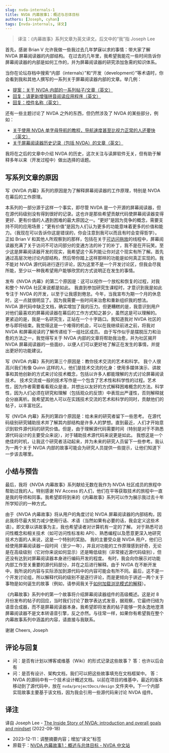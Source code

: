 ```yaml
---
slug: nvda-internals-1
title: NVDA 内幕故事1：概述与总体目标
authors: [Joseph, cyhan]
tags: [nvda-internals, 译文]
---
```


> 译注：《内幕故事》系列文章为英文译文。后文中的“我”指 Joseph Lee

首先，感谢 Brian V 允许我做一些我过去几年梦寐以求的事情：带大家了解 NVDA 屏幕阅读器的内部结构。
在过去的几年里，我希望我能花一些时间告诉你屏幕阅读器的内部是如何工作的，并为屏幕阅读器的研究添加急需的知识体系。

<!-- truncate -->

当你在论坛存档中搜索“内部（internals）”和“开发（development）”等术语时，你会看到我和其他人撰写的一系列关于屏幕阅读器内部的文章。举几例：

- [提案：关于 NVDA 内部的一系列帖子/文章（英文）][2]
- [回复：请更新增强拼音阅读应用程序（英文）][3]
- [回复：控件名称（英文）][4]

还有一些主题讨论了 NVDA 之外的东西，但仍然涉及了 NVDA 的某些部分，例如：

- [关于使用 NVDA 单字母导航的教程，导航速度甚至比视力正常的人还要快（英文）][5]
- [关于屏幕阅读器历史记录（包括 NVDA）的文章（英文）][6]

我将在之后的文章中介绍 NVDA 的历史，这次关注与读屏软件无关，但有助于解释多年以来（开发过程中）做出选择的话题。

## 写系列文章的原因

写《NVDA 内幕》系列的原因是为了解释屏幕阅读器的工作原理，特别是 NVDA 在幕后的工作原理。

本系列的一部分源于这样一个事实，即尽管 NVDA 是一个开源的屏幕阅读器，但在源代码级别没有得到很好的记录。这也许是那些希望贡献代码使屏幕阅读器变得更好、更有价值的人遇到困难的最大原因之一。“更好”是因为竞争的概念，需要支持不同的应用场景；“更有价值”是因为人们认为更多的功能意味着更多的价值和能力。（我现在可以告诉你这是错误的，你会注意到我可以而且有时会变得哲学）。
正如 Brian V 和其他人所观察到的那样，包括在关于[可访问拖放][7]的线程中，屏幕阅读器充满了关于访问不可访问部分的变通方法的补丁的补丁，我不是在开玩笑。至少这是屏幕阅读器开发的现实，我希望这个系列能让你对这个现实有所了解。首先通过高层次地讨论内部结构，然后带你踏上这样那样的功能是如何真正实现的。我不能对 NVDA 源代码进行逐行评论，因为这里不是一个开发讨论区，但我会尽我所能，至少以一种我希望用户能够欣赏的方式说明正在发生的事情。

发布《NVDA 内幕》的第二个原因是：这可以视作一个放松和恢复的过程，对我和整个 NVDA 社区来说都是如此。
我直到参加研究生课程时，才意识到我是如此专注于 NVDA 的开发，以至于让我感到倦怠。今年，当我宣布为期一个月的休息时，这一点就很明显了。因为我需要一些时间来治愈和重新组织我的想法。
NVDA 源代码中缺乏文档，确实增加了我的压力。但更糟糕的是，我意识到用户对他们最喜欢的屏幕阅读器在幕后的工作方式知之甚少，虽然这是可以理解的。
更紧迫的是，我是一名研究生，正站在一个十字路口。我知道我对 NVDA 社区的参与即将结束。我觉得这是一个难得的机会，可以在我继续前进之前，将我对 NVDA 和屏幕阅读的了解传递给下一组社区成员。
由于写作似乎是摆脱压力和治愈的方法之一，我觉得写关于 NVDA 内部的文章将帮助我治愈，并为社区揭开 NVDA 屏幕阅读器的一些面纱，以便人们可以更好地了解正在发生的事情，并提出更好的功能建议。

写《NVDA 内幕》系列的第三个原因是：教你技术交流的艺术和科学。
我个人很高兴我们有像 Quinn 这样的人，他们是技术交流的化身：使用多媒体演示、讲故事和其他创新的方式来讨论技术概念，包括以许多人都能理解的方式讨论屏幕阅读技术。
技术交流或一般的技术写作是一个包含了艺术性和科学性的过程。艺术性，因为作者需要看看观众是谁，并想出以友好的方式解释困难概念的方法。科学性，因为人们必须在研究和理解（包括观众的反馈）中表现出严谨性，否则解释就会分崩离析。我希望其他人可以在实践技术交流的艺术和科学的同时，贡献他们的帖子，以丰富社区。

写《NVDA 内幕》系列的第四个原因是：给未来的研究者留下一些思考。
在源代码级别研究辅助技术并了解其内部结构是许多人的梦想。直到最近，人们才开始意识到软件源代码的研究价值。但是，由于理解源代码需要时间（特别是对于不熟悉源代码设计的主要受众来说），对于辅助技术源代码来说更是如此。
我想这是一个绝佳的时机，让我这个研究者活动起来，并为未来的研究人员留下一些参考。我认为一两个关于 NVDA 内部的故事可能会为研究人员提供一些提示，让他们知道下一步该去哪里。

## 小结与预告

最后，我将《NVDA 内幕故事》系列献给无数在我作为 NVDA 社区成员的旅程中帮助过我的人。特别感谢 NV Access 的人们，他们在平等获取技术的旅程中一直是我的导师和同事。我希望即将到来的《内幕故事》系列可以作为展示我过去十年所学知识的一种方式。

由于《NVDA 内幕故事》将从用户的角度讨论 NVDA 屏幕阅读器的内部结构，因此我将尽最大努力减少使用行话、术语（当然如果有必要的话，我会定义这些术语）。即文章以讲故事为主，我也希望读者对计算机有一定的了解。
对于熟悉可访问性概念和相关技术（如可访问性标准和 API）、熟悉编程以及愿意更深入地研究技术方面的人来说，这是一个特别的奖励。
我的主要受众是 NVDA 用户，他们已经使用屏幕阅读器一段时间（至少一年），并且对功能的工作原理感到好奇，无论是在高级级别（它对你来说如何显示）还是略低级别（非常接近源代码级别），但还没有达到对屏幕阅读器本身进行编码开发的程度。
有时，我会向你展示对功能内部工作至关重要的源代码部分，并在之后进行解释。由于 NVDA 在不断开发中，我所说的内容与实际添加到源代码中的内容可能会有所不同。最后，这不是一个开发讨论组，所以解释代码的级别不是逐行评论，而是更倾向于讲述一两个关于事物是如何诞生的故事（例如，请参阅我关于[如何加载浏览模式的解释][8]）。

《内幕故事》系列中的第一个故事将介绍屏幕阅读器组件的高级概述。这是对 8 月份发布的帖子的回应，当时我们讨论了数学表达式发音，据观察，它最终归结为语音合成器，而不是屏幕阅读器本身。我希望即将发表的帖子能够一劳永逸地澄清屏幕阅读器不是文本转语音引擎，反之亦然。与往常一样，如果你有希望我在整个内幕故事系列中涵盖的内容，请直接与我联系。

谢谢
Cheers,
Joseph

## 评论与回复

- 问：是否有计划以博客或维基（Wiki）的形式记录这些故事？
  答：也许以后会有
- 问：是否有设计、架构文档，我们可以把这些故事填充在文档框架中。
  答：NVDA 的源码中有一个技术设计概述文档。以前在项目的维基中，最近的版本移动到了源代码中，放在 `nvda/projectDocs/design` 文件夹中。下一个内部实现故事主要基于该文档，因为我会引用一些源代码来讨论 NVDA 组件。

## 译注

译自 Joseph Lee - [The Inside Story of NVDA: introduction and overall goals and mindset][1] (2022-09-18)

- 2023-12-11：调整摘要内容；增加“译文”标签
- 原载于：[NVDA 内幕故事1：概述与总体目标 - NVDA 中文站](https://nvdacn.com/index.php/archives/1291/)

[1]: https://nvda.groups.io/g/nvda/topic/93751045#99518
[2]: https://nvda.groups.io/g/nvda/message/91943
[3]: https://nvda.groups.io/g/nvda/message/97563
[4]: https://nvda.groups.io/g/nvda/message/92420
[5]: https://nvda.groups.io/g/nvda/topic/87700584#90855
[6]: https://nvda.groups.io/g/nvda/topic/92394151#97806
[7]: https://nvda.groups.io/g/nvda/topic/93446323#99221
[8]: https://nvda.groups.io/g/nvda/topic/92274149#97305
